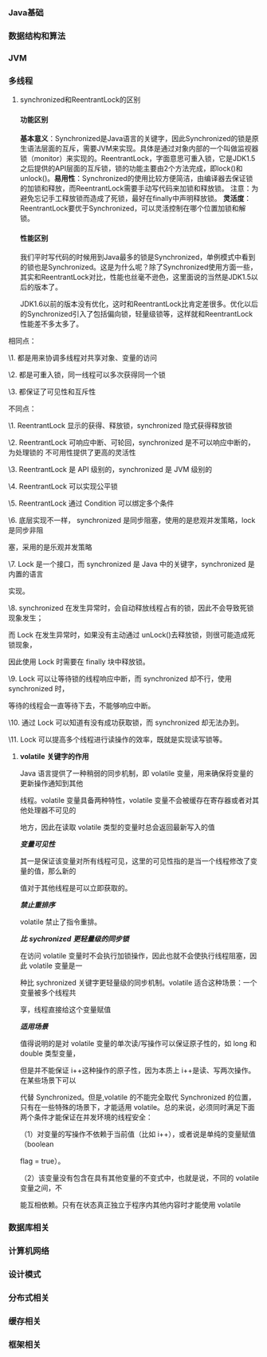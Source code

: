 ### Java基础

### 数据结构和算法

### JVM

### 多线程

1. synchronized和ReentrantLock的区别

   #### 功能区别

   **基本意义**：Synchronized是Java语言的关键字，因此Synchronized的锁是原生语法层面的互斥，需要JVM来实现。具体是通过对象内部的一个叫做监视器锁（monitor）来实现的。ReentrantLock，字面意思可重入锁，它是JDK1.5之后提供的API层面的互斥锁，锁的功能主要由2个方法完成，即lock()和unlock()。**易用性**：Synchronized的使用比较方便简洁，由编译器去保证锁的加锁和释放，而ReentrantLock需要手动写代码来加锁和释放锁。
   注意：为避免忘记手工释放锁而造成了死锁，最好在finally中声明释放锁。
   **灵活度**：ReentrantLock要优于Synchronized，可以灵活控制在哪个位置加锁和解锁。

   #### 性能区别

   我们平时写代码的时候用到Java最多的锁是Synchronized，单例模式中看到的锁也是Synchronized。这是为什么呢？除了Synchronized使用方面一些，其实和ReentrantLock对比，性能也丝毫不逊色，这里面说的当然是JDK1.5以后的版本了。

   JDK1.6以前的版本没有优化，这时和ReentrantLock比肯定差很多。优化以后的Synchronized引入了包括偏向锁，轻量级锁等，这样就和ReentrantLock性能差不多太多了。

相同点：

\1. 都是用来协调多线程对共享对象、变量的访问 

\2. 都是可重入锁，同一线程可以多次获得同一个锁 

\3. 都保证了可见性和互斥性

不同点：

\1. ReentrantLock 显示的获得、释放锁，synchronized 隐式获得释放锁 

\2. ReentrantLock 可响应中断、可轮回，synchronized 是不可以响应中断的，为处理锁的 不可用性提供了更高的灵活性 

\3. ReentrantLock 是 API 级别的，synchronized 是 JVM 级别的 

\4. ReentrantLock 可以实现公平锁 

\5. ReentrantLock 通过 Condition 可以绑定多个条件 

\6. 底层实现不一样， synchronized 是同步阻塞，使用的是悲观并发策略，lock 是同步非阻 

塞，采用的是乐观并发策略 

\7. Lock 是一个接口，而 synchronized 是 Java 中的关键字，synchronized 是内置的语言 

实现。 

\8. synchronized 在发生异常时，会自动释放线程占有的锁，因此不会导致死锁现象发生； 

而 Lock 在发生异常时，如果没有主动通过 unLock()去释放锁，则很可能造成死锁现象， 

因此使用 Lock 时需要在 finally 块中释放锁。 

\9. Lock 可以让等待锁的线程响应中断，而 synchronized 却不行，使用 synchronized 时， 

等待的线程会一直等待下去，不能够响应中断。 

\10. 通过 Lock 可以知道有没有成功获取锁，而 synchronized 却无法办到。 

\11. Lock 可以提高多个线程进行读操作的效率，既就是实现读写锁等。

1. **volatile** **关键字的作用**

   Java 语言提供了一种稍弱的同步机制，即 volatile 变量，用来确保将变量的更新操作通知到其他 

   线程。volatile 变量具备两种特性，volatile 变量不会被缓存在寄存器或者对其他处理器不可见的 

   地方，因此在读取 volatile 类型的变量时总会返回最新写入的值

   ***变量可见性*** 

   其一是保证该变量对所有线程可见，这里的可见性指的是当一个线程修改了变量的值，那么新的 

   值对于其他线程是可以立即获取的。

   ***禁止重排序*** 

   volatile 禁止了指令重排。 

   ***比*** ***sychronized*** ***更轻量级的同步锁*** 

   在访问 volatile 变量时不会执行加锁操作，因此也就不会使执行线程阻塞，因此 volatile 变量是一 

   种比 sychronized 关键字更轻量级的同步机制。volatile 适合这种场景：一个变量被多个线程共 

   享，线程直接给这个变量赋值

   ***适用场景*** 

   值得说明的是对 volatile 变量的单次读/写操作可以保证原子性的，如 long 和 double 类型变量， 

   但是并不能保证 i++这种操作的原子性，因为本质上 i++是读、写两次操作。在某些场景下可以 

   代替 Synchronized。但是,volatile 的不能完全取代 Synchronized 的位置，只有在一些特殊的场景下，才能适用 volatile。总的来说，必须同时满足下面两个条件才能保证在并发环境的线程安全： 

    （1）对变量的写操作不依赖于当前值（比如 i++），或者说是单纯的变量赋值（boolean  

   flag = true）。 

   （2）该变量没有包含在具有其他变量的不变式中，也就是说，不同的 volatile 变量之间，不 

   能互相依赖。只有在状态真正独立于程序内其他内容时才能使用 volatile

### 数据库相关

### 计算机网络

### 设计模式

### 分布式相关

### 缓存相关

### 框架相关

